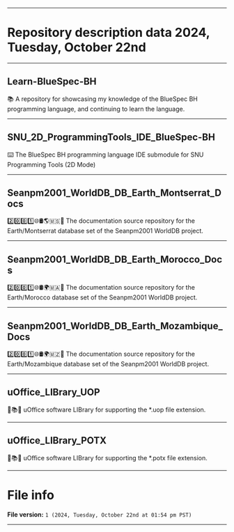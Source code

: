 
***

# Repository description data 2024, Tuesday, October 22nd

---

## Learn-BlueSpec-BH

📚️ A repository for showcasing my knowledge of the BlueSpec BH programming language, and continuing to learn the language. 

---

## SNU_2D_ProgrammingTools_IDE_BlueSpec-BH

⌨️ The BlueSpec BH programming language IDE submodule for SNU Programming Tools (2D Mode)

---

## Seanpm2001_WorldDB_DB_Earth_Montserrat_Docs

2️⃣️0️⃣️0️⃣️1️⃣️🌐️🛢️🌎️🇲🇸️📖️ The documentation source repository for the Earth/Montserrat database set of the Seanpm2001 WorldDB project. 

---

## Seanpm2001_WorldDB_DB_Earth_Morocco_Docs

2️⃣️0️⃣️0️⃣️1️⃣️🌐️🛢️🌍️🇲🇦️📖️ The documentation source repository for the Earth/Morocco database set of the Seanpm2001 WorldDB project. 

---

## Seanpm2001_WorldDB_DB_Earth_Mozambique_Docs

2️⃣️0️⃣️0️⃣️1️⃣️🌐️🛢️🌍️🇲🇿️📖️ The documentation source repository for the Earth/Mozambique database set of the Seanpm2001 WorldDB project. 

---

## uOffice_LIBrary_UOP

📙️📚️💾️ uOffice software LIBrary for supporting the *.uop file extension.

---

## uOffice_LIBrary_POTX

📙️📚️💾️ uOffice software LIBrary for supporting the *.potx file extension.

***

# File info

**File version:** `1 (2024, Tuesday, October 22nd at 01:54 pm PST)`

***

